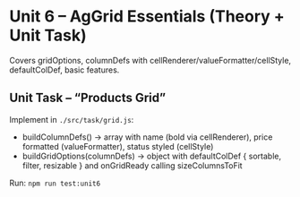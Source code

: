 # Unit 6 – AgGrid Essentials (Theory + Unit Task)

Covers gridOptions, columnDefs with cellRenderer/valueFormatter/cellStyle, defaultColDef, basic features.

## Unit Task – “Products Grid”
Implement in `./src/task/grid.js`:
- buildColumnDefs() -> array with name (bold via cellRenderer), price formatted (valueFormatter), status styled (cellStyle)
- buildGridOptions(columnDefs) -> object with defaultColDef { sortable, filter, resizable } and onGridReady calling sizeColumnsToFit

Run: `npm run test:unit6`
